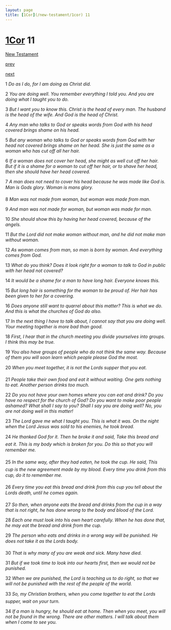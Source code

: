 ```yaml
---
layout: page
title: [1Cor](/new-testament/1cor) 11
---
```


# [1Cor](/new-testament/1cor) 11

[New Testament](/new-testament)


[prev](/new-testament/1cor/1cor-10.html)


[next](/new-testament/1cor/1cor-12.html)

1 _Do as I do, for I am doing as Christ did._

2 _You are doing well. You remember everything I told you. And you are doing what I taught you to do._

3 _But I want you to know this. Christ is the head of every man. The husband is the head of the wife. And God is the head of Christ._

4 _Any man who talks to God or speaks words from God with his head covered brings shame on his head._

5 _But any woman who talks to God or speaks words from God with her head not covered brings shame on her head. She is just the same as a woman who has cut off all her hair._

6 _If a woman does not cover her head, she might as well cut off her hair. But if it is a shame for a woman to cut off her hair, or to shave her head, then she should have her head covered._

7 _A man does not need to cover his head because he was made like God is. Man is Gods glory. Woman is mans glory._

8 _Man was not made from woman, but woman was made from man._

9 _And man was not made for woman, but woman was made for man._

10 _She should show this by having her head covered, because of the angels._

11 _But the Lord did not make woman without man, and he did not make man without woman._

12 _As woman comes from man, so man is born by woman. And everything comes from God._

13 _What do you think? Does it look right for a woman to talk to God in public with her head not covered?_

14 _It would be a shame for a man to have long hair. Everyone knows this._

15 _But long hair is something for the woman to be proud of. Her hair has been given to her for a covering._

16 _Does anyone still want to quarrel about this matter? This is what we do. And this is what the churches of God do also._

17 _In the next thing I have to talk about, I cannot say that you are doing well. Your meeting together is more bad than good._

18 _First, I hear that in the church meeting you divide yourselves into groups. I think this may be true._

19 _You also have groups of people who do not think the same way. Because of them you will soon learn which people please God the most._

20 _When you meet together, it is not the Lords supper that you eat._

21 _People take their own food and eat it without waiting. One gets nothing to eat. Another person drinks too much._

22 _Do you not have your own homes where you can eat and drink? Do you have no respect for the church of God? Do you want to make poor people ashamed? What shall I say to you? Shall I say you are doing well? No, you are not doing well in this matter!_

23 _The Lord gave me what I taught you. This is what it was. On the night when the Lord Jesus was sold to his enemies, he took bread._

24 _He thanked God for it. Then he broke it and said, Take this bread and eat it. This is my body which is broken for you. Do this so that you will remember me._

25 _In the same way, after they had eaten, he took the cup. He said, This cup is the new agreement made by my blood. Every time you drink from this cup, do it to remember me._

26 _Every time you eat this bread and drink from this cup you tell about the Lords death,  until he comes again._

27 _So then, when anyone eats the bread and drinks from the cup in a way that is not right,  he has done wrong to the body and blood of the Lord._

28 _Each one must look into his own heart carefully. When he has done that, he may eat the bread and drink from the cup._

29 _The person who eats and drinks in a wrong way will be punished. He does not take it as the Lords body._

30 _That is why many of you are weak and sick. Many have died._

31 _But if we took time to look into our hearts first, then we would not be punished._

32 _When we are punished, the Lord is teaching us to do right, so that we will not be punished with the rest of the people of the world._

33 _So, my Christian brothers, when you come together to eat the Lords supper, wait on your turn._

34 _If a man is hungry, he should eat at home. Then when you meet, you will not be found in the wrong. There are other matters. I will talk about them when I come to see you._

